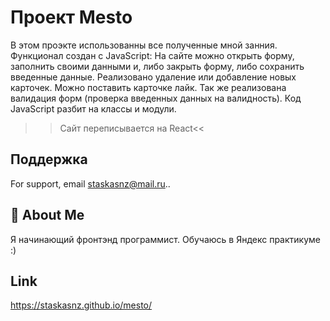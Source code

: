 # Проект Mesto

В этом проэкте использованны все полученные мной занния. Функционал создан с JavaScript:
На сайте можно открыть форму, заполнить своими данными и, либо закрыть форму, либо сохранить введенные данные.
Реализовано удаление или добавление новых карточек. Можно поставить карточке лайк. Так же реализована валидация 
форм (проверка введенных данных на валидность).
Код JavaScript разбит на классы и модули.
>>Сайт переписывается на React<<


## Поддержка

For support, email staskasnz@mail.ru..


## 🚀 About Me

Я начинающий фронтэнд программист.
Обучаюсь в Яндекс практикуме :)


## Link

https://staskasnz.github.io/mesto/
